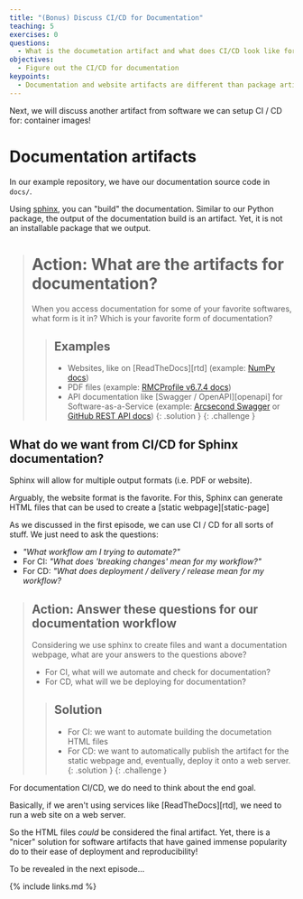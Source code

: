 ```yaml
---
title: "(Bonus) Discuss CI/CD for Documentation"
teaching: 5
exercises: 0 
questions:
  - What is the documetation artifact and what does CI/CD look like for this?
objectives:
  - Figure out the CI/CD for documentation
keypoints:
  - Documentation and website artifacts are different than package artifacts
---
```


Next, we will discuss another artifact from software we can setup CI / CD for: container images!

# Documentation artifacts

In our example repository, we have our documentation source code in `docs/`.

Using [sphinx](), you can "build" the documentation.
Similar to our Python package, the output of the documentation build is an artifact.
Yet, it is not an installable package that we output.

> # Action: What are the artifacts for documentation?
>
> When you access documentation for some of your favorite softwares, what form is it in?
> Which is your favorite form of documentation?
>
> > ## Examples
> >
> > * Websites, like on [ReadTheDocs][rtd] (example: [NumPy docs][numpy])
> > * PDF files (example: [RMCProfile v6.7.4 docs][rmcprofile])
> > * API documentation like [Swagger / OpenAPI][openapi] for Software-as-a-Service (example: [Arcsecond Swagger][arcsecond] or [GitHub REST API docs][github])
> {: .solution }
{: .challenge }

[sphinx]: https://www.sphinx-doc.org
[numpy]: https://numpy.readthedocs.io/en/latest/
[rmcprofile]: http://rmcprofile.org/images_rmcprofile/6/6c/Rmcprofile_v6.7.4_manual.pdf
[arcsecond]: https://api.arcsecond.io/schema/swagger/#/
[github]: https://docs.github.com/en/rest?apiVersion=2022-11-28

## What do we want from CI/CD for Sphinx documentation?

Sphinx will allow for multiple output formats (i.e. PDF or website).

Arguably, the website format is the favorite.
For this, Sphinx can generate HTML files that can be used to create a [static webpage][static-page]

As we discussed in the first episode, we can use CI / CD for all sorts of stuff.
We just need to ask the questions:
* _"What workflow am I trying to automate?"_
* For CI: _"What does 'breaking changes' mean for my workflow?"_
* For CD: _"What does deployment / delivery / release mean for my workflow?_

> ## Action: Answer these questions for our documentation workflow
>
> Considering we use sphinx to create files and want a documentation webpage,
> what are your answers to the questions above?
>
> * For CI, what will we automate and check for documentation?
> * For CD, what will we be deploying for documentation?
>
> > ## Solution
> > * For CI: we want to automate building the documetation HTML files
> > * For CD: we want to automatically publish the artifact for the static webpage and, eventually, deploy it onto a web server.
> {: .solution }
{: .challenge }

For documentation CI/CD, we do need to think about the end goal.

Basically, if we aren't using services like [ReadTheDocs][rtd],
we need to run a web site on a web server.

So the HTML files _could_ be considered the final artifact.
Yet, there is a "nicer" solution for software artifacts that have gained immense popularity do to their ease of deployment and reproducibility!

To be revealed in the next episode...

{% include links.md %}
